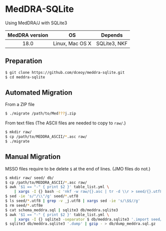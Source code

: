 MedDRA-SQLite
=============

Using MedDRA/J with SQLite3

| MedDRA version | OS              | Depends         |
|:--------------:|:---------------:|:---------------:|
| 18.0           | Linux, Mac OS X | SQLite3, NKF    |

Preparation
-----------

```sh
$ git clone https://github.com/dceoy/meddra-sqlite.git
$ cd meddra-sqlite
```

Automated Migration
-------------------

From a ZIP file

```sh
$ ./migrate /path/to/Med???j.zip
```

From text files
(The ASCII files are needed to copy to `raw/`.)

```sh
$ mkdir raw/
$ cp /path/to/MEDDRA_ASCII/*.asc raw/
$ ./migrate
```

Manual Migration
----------------

MSSO files require to be delete `$` at the end of lines. (JMO files do not.)

```sh
$ mkdir raw/ seed/ db/
$ cp /path/to/MEDDRA_ASCII/*.asc raw/
$ awk '$1 == "-" { print $2 }' table_list.yml \
    | xargs -I {} bash -c 'nkf -w raw/{}.asc | tr -d \\r > seed/{}.utf8'
$ sed -ie 's/"/\\"/g' seed/*.utf8
$ ls seed/*.utf8 | grep -v _j.utf8 | xargs sed -ie 's/\$$//g'
$ rm seed/*.utf8e
$ cat schema_meddra.sql | sqlite3 db/meddra.sqlite3
$ awk '$1 == "-" { print $2 }' table_list.yml \
    | xargs -I {} sqlite3 -separator $ db/meddra.sqlite3 '.import seed/{}.utf8 {}'
$ sqlite3 db/meddra.sqlite3 '.dump' | gzip - > db/dump_meddra.sql.gz
```
